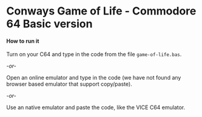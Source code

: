 # Conways Game of Life - Commodore 64 Basic version

#### How to run it
Turn on your C64 and type in the code from the file `game-of-life.bas`.

_-or-_

Open an online emulator and type in the code (we have not found any browser based emulator that support copy/paste).

_-or-_

Use an native emulator and paste the code, like the VICE C64 emulator.
